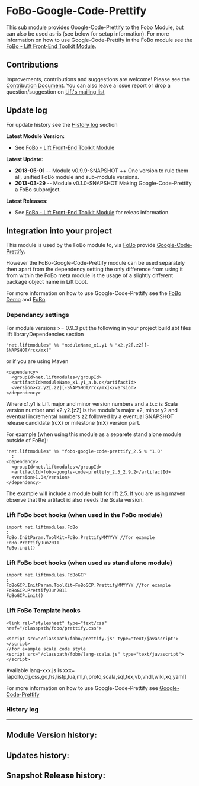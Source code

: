 FoBo-Google-Code-Prettify
=========================

This sub module provides Google-Code-Prettify to the Fobo Module, but can also be used as-is (see below for setup information).
For more information on how to use Google-Code-Prettify in the FoBo module see the [FoBo - Lift Front-End Toolkit Module](https://github.com/karma4u101/FoBo).

Contributions
------
Improvements, contributions and suggestions are welcome! Please see the [Contribution Document](https://github.com/karma4u101/FoBo/blob/master/CONTRIBUTING.md). You can also leave a issue report or drop a question/suggestion on [Lift's mailing list](http://groups.google.com/group/liftweb/) 

Update log
----------

For update history see the [History log](https://github.com/karma4u101/FoBo/tree/master/Foundation#history-log) section

**Latest Module Version:**
- See [FoBo - Lift Front-End Toolkit Module](https://github.com/karma4u101/FoBo)  

**Latest Update:**
- **2013-05-01** -- Module v0.9.9-SNAPSHOT ++ One version to rule them all, unified FoBo module and sub-module versions.
- **2013-03-29** -- Module v0.1.0-SNAPSHOT Making Google-Code-Prettify a FoBo subproject.

**Latest Releases:**
- See [FoBo - Lift Front-End Toolkit Module](https://github.com/karma4u101/FoBo) for releas information.


Integration into your project 
-------------------------------

This module is used by the FoBo module to, via [FoBo](https://github.com/karma4u101/FoBo/blob/master/README.md) provide [Google-Code-Prettify](http://code.google.com/p/google-code-prettify/). 

However the FoBo-Google-Code-Prettify module can be used separately then apart from the dependency setting the only difference from using it from within the FoBo meta module is the usage of a slightly different package object name in Lift boot. 

For more information on how to use Google-Code-Prettify see the [FoBo Demo](http://www.media4u101.se/fobo-lift-template-demo/) and [FoBo](https://github.com/karma4u101/FoBo/blob/master/README.md).  


### Dependancy settings

For module versions >= 0.9.3 put the following in your project build.sbt files lift libraryDependencies section 

    "net.liftmodules" %% "moduleName_x1.y1 % "x2.y2[.z2][-SNAPSHOT/rcx/mx]"

or if you are using Maven

    <dependency>
      <groupId>net.liftmodules</groupId>
      <artifactId>moduleName_x1.y1_a.b.c</artifactId>
      <version>x2.y2[.z2][-SNAPSHOT/rcx/mx]</version>
    </dependency>

Where x1.y1 is Lift major and minor version numbers and a.b.c is Scala
version number and x2.y2.[z2] is the module's major x2, minor y2 and
eventual incremental numbers z2 followed by a eventual SNAPSHOT 
release candidate (rcX) or milestone (mX) version part.

For example (when using this module as a separete stand alone module outside of FoBo):

    "net.liftmodules" %% "fobo-google-code-prettify_2.5 % "1.0"
      :
    <dependency>
      <groupId>net.liftmodules</groupId>
      <artifactId>fobo-google-code-prettify_2.5_2.9.2</artifactId>
      <version>1.0</version>
    </dependency>

The example will include a module built for lift 2.5. If you are using maven observe that the artifact id also needs the Scala version.

### Lift FoBo boot hooks (when used in the FoBo module)

    import net.liftmodules.FoBo 
    :
    FoBo.InitParam.ToolKit=FoBo.PrettifyMMYYYY //for example FoBo.PrettifyJun2011
    FoBo.init() 

### Lift FoBo boot hooks (when used as stand alone module)

    import net.liftmodules.FoBoGCP 
    :
    FoBoGCP.InitParam.ToolKit=FoBoGCP.PrettifyMMYYYY //for example FoBoGCP.PrettifyJun2011
    FoBoGCP.init()   

### Lift FoBo Template hooks

    <link rel="stylesheet" type="text/css" href="/classpath/fobo/prettify.css">

    <script src="/classpath/fobo/prettify.js" type="text/javascript"></script>
    //for example scala code style 
    <script src="/classpath/fobo/lang-scala.js" type="text/javascript"></script>

Available lang-xxx.js is xxx=[apollo,clj,css,go,hs,listp,lua,ml,n,proto,scala,sql,tex,vb,vhdl,wiki,xq,yaml]

For more information on how to use Google-Code-Prettify see [Google-Code-Prettify](http://code.google.com/p/google-code-prettify/)

### History log
----------------

**Module Version history:**
-

**Updates history:**
- 

**Snapshot Release history:**
- 


